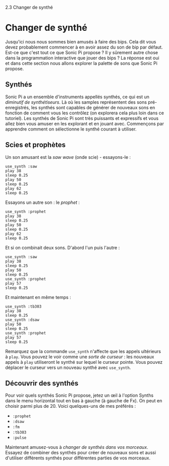 2.3 Changer de synthé

# Changer de synthé

Jusqu'ici nous nous sommes bien amusés à faire des bips. Cela dit vous
devez probablement commencer à en avoir assez du son de bip par
défaut. Est-ce que c'est tout ce que Sonic Pi propose ? Il y sûrement
autre chose dans la programmation interactive que jouer des bips ? La
réponse est oui et dans cette section nous allons explorer la palette
de sons que Sonic Pi propose.

## Synthés

Sonic Pi a un ensemble d'instruments appellés synthés, ce qui est un
*diminutif de synthétiseurs*. Là où les samples représentent des
sons pré-enregistrés, les synthés sont capables de générer de nouveaux
sons en fonction de comment vous les contrôlez (on explorera cela plus
loin dans ce tutoriel). Les synthés de Sonic Pi sont très puissants et
expressifs et vous allez bien vous amuser en les explorant et en
jouant avec. Commençons par apprendre comment on sélectionne le synthé
courant à utiliser.

## Scies et prophètes

Un son amusant est la *saw wave* (onde scie) - essayons-le :

```
use_synth :saw
play 38
sleep 0.25
play 50
sleep 0.25
play 62
sleep 0.25
```

Essayons un autre son : le *prophet* :

```
use_synth :prophet
play 38
sleep 0.25
play 50
sleep 0.25
play 62
sleep 0.25
```

Et si on combinait deux sons. D'abord l'un puis l'autre :

```
use_synth :saw
play 38
sleep 0.25
play 50
sleep 0.25
use_synth :prophet
play 57
sleep 0.25

```

Et maintenant en même temps :

```
use_synth :tb303
play 38
sleep 0.25
use_synth :dsaw
play 50
sleep 0.25
use_synth :prophet
play 57
sleep 0.25
```

Remarquez que la commande `use_synth` n'affecte que les appels
ultérieurs à `play`. Vous pouvez le voir comme une *sorte de curseur* : les nouveaux appels à `play` utiliseront le synthé
sur lequel le curseur pointe. Vous pouvez déplacer le curseur vers un
nouveau synthé avec `use_synth`.


## Découvrir des synthés

Pour voir quels synthés Sonic Pi propose, jetez un œil à l'option
Synths dans le menu horizontal tout en bas à gauche (à gauche de Fx).
On peut en choisir parmi plus de 20. Voici quelques-uns de mes
préférés :

* `:prophet`
* `:dsaw`
* `:fm`
* `:tb303`
* `:pulse`

Maintenant amusez-vous à *changer de synthés dans vos morceaux*.
Essayez de combiner des synthés pour créer de nouveaux sons et aussi
d'utiliser différents synthés pour différentes parties de vos
morceaux.
